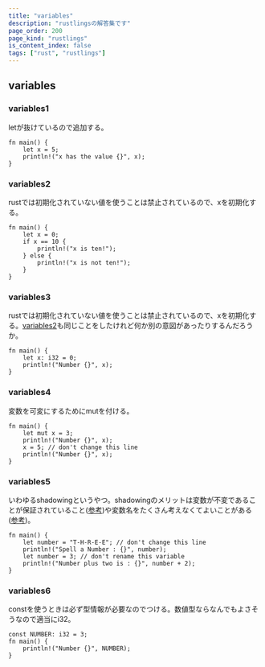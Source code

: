 ```yaml
---
title: "variables"
description: "rustlingsの解答集です"
page_order: 200
page_kind: "rustlings"
is_content_index: false
tags: ["rust", "rustlings"]
---
```


## variables
### variables1
letが抜けているので追加する。
```
fn main() {
    let x = 5;
    println!("x has the value {}", x);
}
```

### variables2
rustでは初期化されていない値を使うことは禁止されているので、xを初期化する。
```
fn main() {
    let x = 0;
    if x == 10 {
        println!("x is ten!");
    } else {
        println!("x is not ten!");
    }
}
```

### variables3
rustでは初期化されていない値を使うことは禁止されているので、xを初期化する。[variables2](#variables2)も同じことをしたけれど何か別の意図があったりするんだろうか。
```
fn main() {
    let x: i32 = 0;
    println!("Number {}", x);
}
```

### variables4
変数を可変にするためにmutを付ける。
```
fn main() {
    let mut x = 3;
    println!("Number {}", x);
    x = 5; // don't change this line
    println!("Number {}", x);
}
```

### variables5
いわゆるshadowingというやつ。shadowingのメリットは変数が不変であることが保証されていること([参考](https://zenn.dev/freeserver/articles/e9d91d3dab9577))や変数名をたくさん考えなくてよいことがある([参考](https://dev.classmethod.jp/articles/trpl-study-meeting-report-part3/))。
```
fn main() {
    let number = "T-H-R-E-E"; // don't change this line
    println!("Spell a Number : {}", number);
    let number = 3; // don't rename this variable
    println!("Number plus two is : {}", number + 2);
}
```
### variables6
constを使うときは必ず型情報が必要なのでつける。数値型ならなんでもよさそうなので適当にi32。
```
const NUMBER: i32 = 3;
fn main() {
    println!("Number {}", NUMBER);
}
```